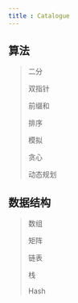 ```yaml
---
title : Catalogue
---
```


## 算法

>二分
>
>双指针
>
>前缀和
>
>排序
>
>模拟
>
>贪心
>
>动态规划

## 数据结构

>数组
>
>矩阵
>
>链表
>
>栈
>
>Hash
